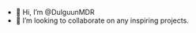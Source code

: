 - 👋 Hi, I’m @DulguunMDR
- 💞️ I’m looking to collaborate on any inspiring projects.

<!---
DulguunMDR/DulguunMDR is a ✨ special ✨ repository because its `README.md` (this file) appears on your GitHub profile.
You can click the Preview link to take a look at your changes.
--->
